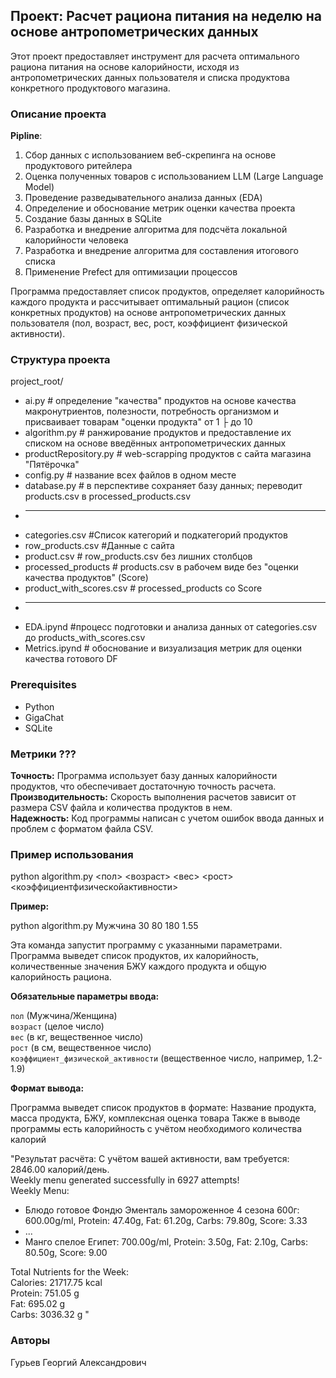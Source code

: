 ## Проект: Расчет рациона питания на неделю на основе антропометрических данных

Этот проект предоставляет инструмент для расчета оптимального рациона питания на основе калорийности, исходя из антропометрических данных пользователя и списка продуктова конкретного продуктового магазина.

### Описание проекта
**Pipline**:  
1. Сбор данных с использованием веб-скрепинга на основе продуктового ритейлера  
2. Оценка полученных товаров с использованием LLM (Large Language Model)
3. Проведение разведывательного анализа данных (EDA)
4. Определение и обоснование метрик оценки качества проекта
5. Создание базы данных в SQLite
6. Разработка и внедрение алгоритма для подсчёта локальной калорийности человека  
7. Разработка и внедрение алгоритма для составления итогового списка
8. Применение Prefect для оптимизации процессов

Программа предоставляет список продуктов, определяет калорийность каждого продукта и рассчитывает оптимальный рацион (список конкретных продуктов) на основе антропометрических данных пользователя (пол, возраст, вес, рост, коэффициент физической активности).

### Структура проекта
project_root/  
* ai.py # определение "качества" продуктов на основе качества макронутриентов, полезности, потребность организмом и присваивает товарам "оценки продукта" от 1 ├ до 10  
* algorithm.py # ранжирование продуктов и предоставление их списком на основе введённых антропометрических данных  
* productRepository.py # web-scrapping продуктов с сайта магазина "Пятёрочка"
* config.py # название всех файлов в одном месте
* database.py # в перспективе сохраняет базу данных; переводит products.сsv в processed_products.csv
* --------------------------------------------------------------
* categories.csv #Список категорий и подкатегорий продуктов
* row_products.csv #Данные с сайта
* product.csv # row_products.csv без лишних столбцов
* processed_products # products.csv в рабочем виде без "оценки качества продуктов" (Score)
* product_with_scores.csv # processed_products со Score
* --------------------------------------------------------------
* EDA.ipynd #процесс подготовки и анализа данных от categories.csv до products_with_scores.csv
* Metrics.ipynd # обоснование и визуализация метрик для оценки качества готового DF



### Prerequisites
- Python
- GigaChat
- SQLite

### Метрики ???

**Точность:** Программа использует базу данных калорийности продуктов, что обеспечивает достаточную точность расчета.   
**Производительность:** Скорость выполнения расчетов зависит от размера CSV файла и количества продуктов в нем.  
**Надежность:** Код программы написан с учетом ошибок ввода данных и проблем с форматом файла CSV.

### Пример использования

python algorithm.py <пол> <возраст> <вес> <рост> <коэффициентфизическойактивности>

**Пример:**

python algorithm.py Мужчина 30 80 180 1.55

Эта команда запустит программу с указанными параметрами.  Программа выведет список продуктов, их калорийность, количественные значения БЖУ каждого продукта и общую калорийность рациона.


**Обязательные параметры ввода:**

`пол` (Мужчина/Женщина)  
`возраст` (целое число)  
`вес` (в кг, вещественное число)  
`рост` (в см, вещественное число)  
`коэффициент_физической_активности` (вещественное число, например, 1.2-1.9)

**Формат вывода:**

Программа выведет список продуктов в формате:
Название продукта, масса продукта, БЖУ, комплексная оценка товара
Также в выводе программы есть калорийность с учётом необходимого количества калорий

"Результат расчёта:
С учётом вашей активности, вам требуется: 2846.00 калорий/день.  
Weekly menu generated successfully in 6927 attempts!  
Weekly Menu:  
- Блюдо готовое Фондю Эменталь замороженное 4 сезона 600г: 600.00g/ml, Protein: 47.40g, Fat: 61.20g, Carbs: 79.80g, Score: 3.33
- ...  
- Манго спелое Египет: 700.00g/ml, Protein: 3.50g, Fat: 2.10g, Carbs: 80.50g, Score: 9.00 

Total Nutrients for the Week:  
Calories: 21717.75 kcal  
Protein: 751.05 g  
Fat: 695.02 g  
Carbs: 3036.32 g   "

### Авторы
Гурьев Георгий Александрович